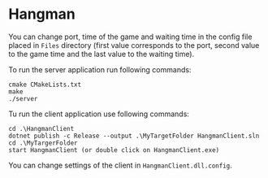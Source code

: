 # Hangman

You can change port, time of the game and waiting time in the config file placed in ``Files`` directory (first value corresponds to the port, second value to the game time and the last value to the waiting time).

To run the server application run following commands:
```
cmake CMakeLists.txt
make
./server
```

Tu run the client application use following commands:
```
cd .\HangmanClient
dotnet publish -c Release --output .\MyTargetFolder HangmanClient.sln
cd .\MyTargerFolder
start HangmanClient (or double click on HangmanClient.exe)
```

You can change settings of the client in ``HangmanClient.dll.config``.
